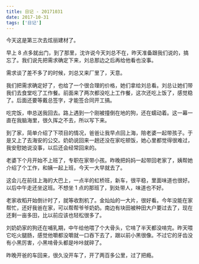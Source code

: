 ```yaml
---
title: 日记 - 20171031
date: 2017-10-31
tags: ['日记']
---
```


今天这是第三次去炫丽建材了。

早上 8 点多就出门，到了那里，沈许说今天刘总不在，昨天准备跟我们说的，搞忘了。我们说先把需求确定下来，刘总那边之后再给他看也没事。

需求谈了差不多了的时候，刘总又来厂里了，天意。

我们把需求确定好了，也给了一个很合理的价格，她们拿给刘总看。刘总让她们带我们去食堂吃了工作餐。前面来了两次都没吃上工作餐，这次还吃上饭了，感觉稳了。后面还要等戴总签字，才能签合同开工搞。

吃完饭，申总送我回去。路上遇到一个刚被撞倒在地的狗，还在蠕动着。这一幕一直在我脑海里，很久挥之不去，所以写下来。

到了家，简单介绍了下项目的情况，爸爸让我早点回上海，陪老婆一起带孩子。于是又上了去海安的公交。奶奶说回来一趟还没在家吃顿饭，她心里都觉得很难过，我安慰她说没事，以后还会经常回来的。

老婆下个月开始不上班了，专职在家带小孩。昨晚把妈妈一起带回老家了，姨帮她介绍了个工作，和姨一起上班，今天一大早就去了。

这会儿在前往上海的大巴上，一点半的虹桥班，新车，很平稳，里面味道也很好。以后中午走还坐这班。不想坐 1 点的那班了，到处带人，味道也不好。

老家收稻开始倒计时了，就等收割机了。金灿灿的一大片，很好看。今年没能在家帮忙，还好我爸在家，可以帮帮爷爷奶奶。南边有块田被种田大户要过去了，现在还剩一亩多田，比以前应该也轻松很多了。

刘奶奶家的狗还在哺乳期，中午给他喂了个大骨头，它啃了半天都没啃完。昨天喂它吃火腿肠，感觉他嚼都没嚼就一口吞下去了，跟以前小黑很像。不过它的牙齿没有小黑厉害，小黑啃骨头都是咔咔就碎了。

昨晚开爸的车回来，很久没开车了，开了两百多公里，过了把瘾。
